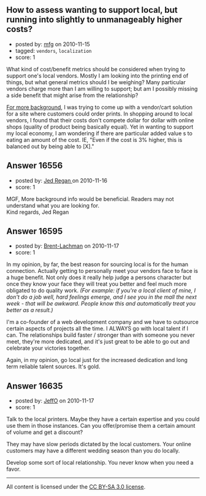 ## How to assess wanting to support local, but running into slightly to unmanageably higher costs?

- posted by: [mfg](https://stackexchange.com/users/-1/4476-mfg) on 2010-11-15
- tagged: `vendors`, `localization`
- score: 1

What kind of cost/benefit metrics should be considered when trying to support one's local vendors. Mostly I am looking into the printing  end of things, but what general metrics should I be weighing? Many particular vendors charge more than I am willing to support; but am I possibly missing a side benefit that might arise from the relationship?

[For more background][1], I was trying to come up with a vendor/cart solution for a site where customers could order prints. In shopping around to local vendors, I found that their costs don't compete dollar for dollar with online shops (quality of product being basically equal). Yet in wanting to support my local economy, I am wondering if there are particular added value s to eating an amount of the cost. IE, "Even if the cost is 3% higher, this is balanced out by being able to [X]."


  [1]: http://answers.onstartups.com/q/16108/4476


## Answer 16556

- posted by: [Jed Regan ](https://stackexchange.com/users/-1/1940-jed-regan) on 2010-11-16
- score: 1

MGF,
More background info would be beneficial.  Readers may not understand what you are looking for.  
Kind regards,
Jed Regan 



## Answer 16595

- posted by: [Brent-Lachman](https://stackexchange.com/users/-1/5421-brent-lachman) on 2010-11-17
- score: 1

In my opinion, by far, the best reason for sourcing local is for the human connection. Actually getting to personally meet your vendors face to face is a huge benefit. Not only does it really help judge a persons character but once they know your face they will treat you better and feel much more obligated to do quality work. *(For example: if you're a local client of mine, I don't do a job well, hard feelings emerge, and I see you in the mall the next week - that will be awkward. People know this and automatically treat you better as a result.)*

I'm a co-founder of a web development company and we have to outsource certain aspects of projects all the time. I ALWAYS go with local talent if I can. The relationships build faster / stronger than with someone you never meet, they're more dedicated, and it's just great to be able to go out and celebrate your victories together.

Again, in my opinion, go local just for the increased dedication and long term reliable talent sources. It's gold.


## Answer 16635

- posted by: [JeffO](https://stackexchange.com/users/-1/1796-jeffo) on 2010-11-17
- score: 1

Talk to the local printers. Maybe they have a certain expertise and you could use them in those instances. Can you offer/promise them a certain amount of volume and get a discount?

They may have slow periods dictated by the local customers. Your online customers may have a different wedding season than you do locally.

Develop some sort of local relationship. You never know when you need a favor.



---

All content is licensed under the [CC BY-SA 3.0 license](https://creativecommons.org/licenses/by-sa/3.0/).
